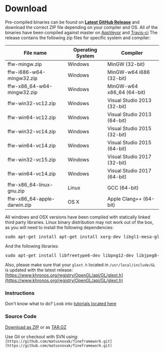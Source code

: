 Download
=================

Pre-compiled binaries can be found on **[Latest GitHub Release](https://github.com/matusnovak/fineframework/releases/latest)** and download the correct ZIP file depending on your compiler and OS. All of the binaries have been compiled against master on [AppVeyor](https://ci.appveyor.com/project/matusnovak/fineframework/branch/master) and [Travis-ci](https://travis-ci.org/matusnovak/fineframework/branches) The release contains the following zip files for specific system and compiler:


| File name | Operating System | Compiler   |
|------|------|------|
| ffw-mingw.zip | Windows | MinGW (32-bit)  |
| ffw-i686-w64-mingw32.zip | Windows | MinGW-w64 i686 (32-bit)  |
| ffw-x86_64-w64-mingw32.zip | Windows | MinGW-w64 x86_64 (64-bit)  |
| ffw-win32-vc12.zip | Windows | Visual Studio 2013 (32-bit)  |
| ffw-win64-vc12.zip | Windows | Visual Studio 2013 (64-bit)  |
| ffw-win32-vc14.zip | Windows | Visual Studio 2015 (32-bit)  |
| ffw-win64-vc14.zip | Windows | Visual Studio 2015 (64-bit)  |
| ffw-win32-vc15.zip | Windows | Visual Studio 2017 (32-bit)  |
| ffw-win64-vc14.zip | Windows | Visual Studio 2017 (64-bit)  |
| ffw-x86_64-linux-gnu.zip | Linux | GCC (64-bit)  |
| ffw-x86_64-apple-darwin.zip | OS X | Apple Clang++ (64-bit)  |


All windows and OSX versions have been compiled with statically linked third party libraries. Linux binary distribution may not work out of the box, as you will need to install the following dependencies:


<pre><div class="lang-cpp" style="white-space: nowrap;"><span class="hljs-normal">sudo apt-get install apt-get install xorg-dev libgl1-mesa-glx libgl1-mesa-dev libglu1-mesa-dev freeglut3-dev mesa-common-dev mesa-common-dev</span>
</div></pre>



And the following libraries:


<pre><div class="lang-cpp" style="white-space: nowrap;"><span class="hljs-normal">sudo apt-get install libfreetype6-dev libpng12-dev libjpeg8-dev libtiff5-dev zlib1g-dev libglfw3-dev</span>
</div></pre>



Also, please make sure that your `glext.h` located in `/usr/local/include/GL` is updated with the latest release: [https://www.khronos.org/registry/OpenGL/api/GL/glext.h](https://www.khronos.org/registry/OpenGL/api/GL/glext.h)

### Instructions


Don't know what to do? Look into [tutorials located here](md_doc_markdown_tutorial-install.html)

### Source Code


[Download as ZIP](https://github.com/matusnovak/fineframework/archive/master.zip) or as [TAR.GZ](https://github.com/matusnovak/fineframework/archive/master.tar.gz)

Use Git or checkout with SVN using: `[https://github.com/matusnovak/fineframework.git](https://github.com/matusnovak/fineframework.git)` 

